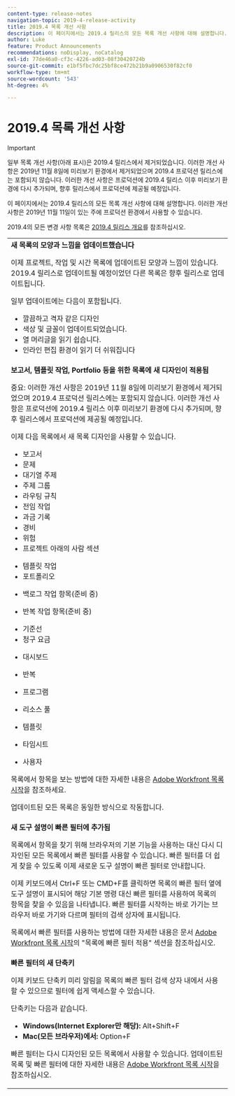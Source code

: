 ```yaml
---
content-type: release-notes
navigation-topic: 2019-4-release-activity
title: 2019.4 목록 개선 사항
description: 이 페이지에서는 2019.4 릴리스의 모든 목록 개선 사항에 대해 설명합니다. 이러한 개선 사항은 2019년 11월 11일이 있는 주에 프로덕션 환경에서 사용할 수 있습니다.
author: Luke
feature: Product Announcements
recommendations: noDisplay, noCatalog
exl-id: 77de46a0-cf3c-4226-ad03-08f30420724b
source-git-commit: e1bf5fbc7dc25bf8ce472b21b9a0906530f82cf0
workflow-type: tm+mt
source-wordcount: '543'
ht-degree: 4%

---
```


# 2019.4 목록 개선 사항

>[!IMPORTANT]
>
>일부 목록 개선 사항(아래 표시)은 2019.4 릴리스에서 제거되었습니다. 이러한 개선 사항은 2019년 11월 8일에 미리보기 환경에서 제거되었으며 2019.4 프로덕션 릴리스에는 포함되지 않습니다. 이러한 개선 사항은 프로덕션에 2019.4 릴리스 이후 미리보기 환경에 다시 추가되며, 향후 릴리스에서 프로덕션에 제공될 예정입니다.

이 페이지에서는 2019.4 릴리스의 모든 목록 개선 사항에 대해 설명합니다. 이러한 개선 사항은 2019년 11월 11일이 있는 주에 프로덕션 환경에서 사용할 수 있습니다.

2019.4의 모든 변경 사항 목록은 [2019.4 릴리스 개요](../../../../product-announcements/product-releases/quarterly-release-archive/2019.4-release-activity/2019-4-release-activity-overview.md)를 참조하십시오.

<table style="table-layout:auto"> 
 <col> 
 <tbody> 
  <tr> 
   <td><strong>새 목록의 모양과 느낌을 업데이트했습니다</strong> <p>이제 프로젝트, 작업 및 시간 목록에 업데이트된 모양과 느낌이 있습니다. 2019.4 릴리스로 업데이트될 예정이었던 다른 목록은 향후 릴리스로 업데이트됩니다.</p> <p>일부 업데이트에는 다음이 포함됩니다.</p> 
    <ul> 
     <li>깔끔하고 격자 같은 디자인</li> 
     <li>색상 및 글꼴이 업데이트되었습니다.</li> 
     <li>열 머리글을 읽기 쉽습니다.</li> 
     <li>인라인 편집 환경이 읽기 더 쉬워집니다</li> 
    </ul> </td> 
  </tr> 
  <tr> 
   <td><strong>보고서, 템플릿 작업, Portfolio 등을 위한 목록에 새 디자인이 적용됨</strong> <p>중요: 이러한 개선 사항은 2019년 11월 8일에 미리보기 환경에서 제거되었으며 2019.4 프로덕션 릴리스에는 포함되지 않습니다. 이러한 개선 사항은 프로덕션에 2019.4 릴리스 이후 미리보기 환경에 다시 추가되며, 향후 릴리스에서 프로덕션에 제공될 예정입니다.</p> <p>이제 다음 목록에서 새 목록 디자인을 사용할 수 있습니다.</p> 
    <ul> 
     <li>보고서 </li> 
     <li>문제</li> 
     <li>대기열 주제 </li> 
     <li>주제 그룹 </li> 
     <li>라우팅 규칙 </li> 
     <li>전임 작업 </li> 
     <li>과금 기록 </li> 
     <li>경비 </li> 
     <li>위험 </li> 
     <li>프로젝트 아래의 사람 섹션 </li> 
    </ul> 
    <ul> 
     <li>템플릿 작업 </li> 
     <li>포트폴리오 </li> 
     <li> <p>백로그 작업 항목(준비 중)</p> </li> 
     <li> <p>반복 작업 항목(준비 중) </p> </li> 
     <li>기준선 </li> 
     <li>청구 요금 </li> 
     <li> <p>대시보드 </p> </li> 
     <li> <p>반복 </p> </li> 
     <li> <p>프로그램 </p> </li> 
     <li> <p>리소스 풀 </p> </li> 
     <li> <p>템플릿 </p> </li> 
     <li> <p>타임시트 </p> </li> 
     <li> <p>사용자 </p> </li> 
    </ul> <p>목록에서 항목을 보는 방법에 대한 자세한 내용은 <a href="../../../../workfront-basics/navigate-workfront/use-lists/view-items-in-a-list.md" class="MCXref xref" xrefformat="{para}">Adobe Workfront 목록 시작</a>을 참조하세요.</p> <p>업데이트된 모든 목록은 동일한 방식으로 작동합니다. </p> </td> 
  </tr> 
  <tr> 
   <td> 
    <div> 
     <strong>새 도구 설명이 빠른 필터에 추가됨</strong> 
     <p> 목록에서 항목을 찾기 위해 브라우저의 기본 기능을 사용하는 대신 다시 디자인된 모든 목록에서 빠른 필터를 사용할 수 있습니다. 빠른 필터를 더 쉽게 찾을 수 있도록 이제 새로운 도구 설명이 빠른 필터로 안내합니다.</p> 
     <p>이제 키보드에서 Ctrl+F 또는 CMD+F를 클릭하면 목록의 빠른 필터 옆에 도구 설명이 표시되어 해당 기본 명령 대신 빠른 필터를 사용하여 목록의 항목을 찾을 수 있음을 나타냅니다. 빠른 필터를 시작하는 바로 가기는 브라우저 바로 가기와 다르며 필터의 검색 상자에 표시됩니다.</p> 
     <p>목록에서 빠른 필터를 사용하는 방법에 대한 자세한 내용은 문서 <a href="../../../../workfront-basics/navigate-workfront/use-lists/view-items-in-a-list.md" class="MCXref xref" xrefformat="{para}">Adobe Workfront 목록 시작</a>의 "목록에 빠른 필터 적용" 섹션을 참조하십시오.</p> 
    </div> </td> 
  </tr> 
  <tr> 
   <td> 
    <div> 
     <strong>빠른 필터의 새 단축키</strong> 
     <p>이제 키보드 단축키 미리 알림을 목록의 빠른 필터 검색 상자 내에서 사용할 수 있으므로 필터에 쉽게 액세스할 수 있습니다. </p> 
     <p>단축키는 다음과 같습니다.</p> 
     <ul> 
      <li><strong>Windows(Internet Explorer만 해당):</strong> Alt+Shift+F</li> 
      <li><strong>Mac(모든 브라우저)에서:</strong> Option+F</li> 
     </ul> 
     <p>빠른 필터는 다시 디자인된 모든 목록에서 사용할 수 있습니다. 업데이트된 목록 및 빠른 필터에 대한 자세한 내용은 <a href="../../../../workfront-basics/navigate-workfront/use-lists/view-items-in-a-list.md" class="MCXref xref" xrefformat="{para}">Adobe Workfront 목록 시작</a>을 참조하십시오.</p>
    </div> </td> 
  </tr> 
 </tbody> 
</table>
